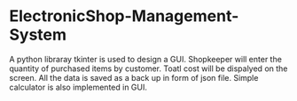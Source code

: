 # ElectronicShop-Management-System
A python libraray tkinter is used to design a GUI. Shopkeeper will enter the quantity of purchased items by customer.
Toatl cost will be dispalyed on the screen.
All the data is saved as a back up in form of json file.
Simple calculator is also implemented in GUI.
